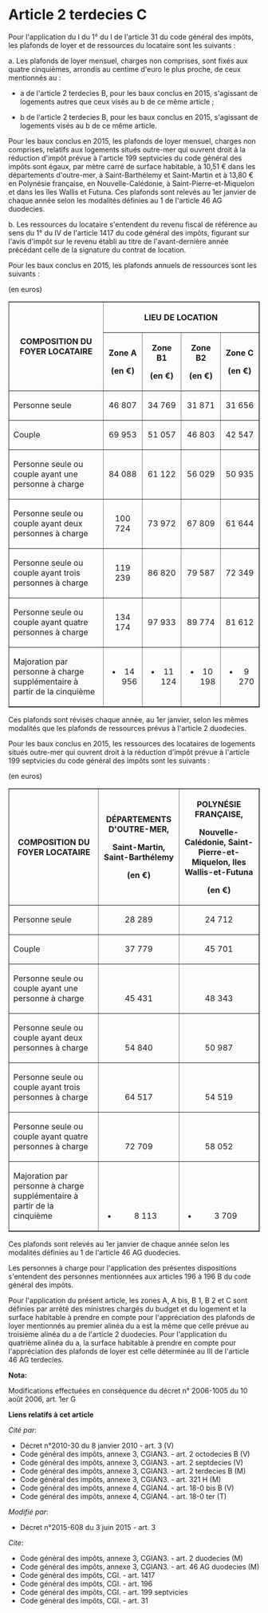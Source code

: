 # Article 2 terdecies C

Pour l'application du l du 1° du I de l'article 31 du code général des impôts, les plafonds de loyer et de ressources du
locataire sont les suivants : 

a. Les plafonds de loyer mensuel, charges non comprises, sont fixés aux quatre cinquièmes, arrondis au centime d'euro le plus
proche, de ceux mentionnés au :

- a de l'article 2 terdecies B, pour les baux conclus en 2015, s'agissant de logements autres que ceux visés au b de ce même
article ;

- b de l'article 2 terdecies B, pour les baux conclus en 2015, s'agissant de logements visés au b de ce même article. 

Pour les baux conclus en 2015, les plafonds de loyer mensuel, charges non comprises, relatifs aux logements situés outre-mer
qui ouvrent droit à la réduction d'impôt prévue à l'article 199 septvicies du code général des impôts sont égaux, par mètre
carré de surface habitable, à 10,51 € dans les départements d'outre-mer, à Saint-Barthélemy et Saint-Martin et à 13,80 € en
Polynésie française, en Nouvelle-Calédonie, à Saint-Pierre-et-Miquelon et dans les îles Wallis et Futuna. Ces plafonds sont
relevés au 1er janvier de chaque année selon les modalités définies au 1 de l'article 46 AG duodecies. 

b. Les ressources du locataire s'entendent du revenu fiscal de référence au sens du 1° du IV de l'article 1417 du code
général des impôts, figurant sur l'avis d'impôt sur le revenu établi au titre de l'avant-dernière année précédant celle de la
signature du contrat de location. 

Pour les baux conclus en 2015, les plafonds annuels de ressources sont les suivants : 

(en euros) 

<table border="1">
    <tbody>
      <tr>
        <th rowspan="2">COMPOSITION DU FOYER LOCATAIRE

</th>
        <th colspan="4">

LIEU DE LOCATION

</th>
      </tr>
      <tr>
        <th>

Zone A 

(en €)

</th>
        <th>

Zone B1 

(en €)

</th>
        <th>

Zone B2 

(en €)

</th>
        <th>

Zone C 

(en €)

</th>
      </tr>
      <tr>
        <td align="left">

Personne seule 

</td>
        <td align="center">

46 807

</td>
        <td align="center">

34 769

</td>
        <td align="center">

31 871

</td>
        <td align="center">

31 656

</td>
      </tr>
      <tr>
        <td align="left">

Couple 

</td>
        <td align="center">

69 953

</td>
        <td align="center">

51 057

</td>
        <td align="center">

46 803

</td>
        <td align="center">

42 547

</td>
      </tr>
      <tr>
        <td align="left">

Personne seule ou couple ayant une personne à charge 

</td>
        <td align="center">

84 088

</td>
        <td align="center">

61 122

</td>
        <td align="center">

56 029

</td>
        <td align="center">

50 935

</td>
      </tr>
      <tr>
        <td align="left">

Personne seule ou couple ayant deux personnes à charge 

</td>
        <td align="center">

100 724

</td>
        <td align="center">

73 972

</td>
        <td align="center">

67 809

</td>
        <td align="center">

61 644

</td>
      </tr>
      <tr>
        <td align="left">

Personne seule ou couple ayant trois personnes à charge 

</td>
        <td align="center">

119 239

</td>
        <td align="center">

86 820

</td>
        <td align="center">

79 587

</td>
        <td align="center">

72 349

</td>
      </tr>
      <tr>
        <td align="left">

Personne seule ou couple ayant quatre personnes à charge 

</td>
        <td align="center">

134 174

</td>
        <td align="center">

97 933

</td>
        <td align="center">

89 774

</td>
        <td align="center">

81 612

</td>
      </tr>
      <tr>
        <td align="left">

Majoration par personne à charge supplémentaire à partir de la cinquième 

</td>
        <td align="center">

+ 14 956

</td>
        <td align="center">

+ 11 124

</td>
        <td align="center">

+ 10 198

</td>
        <td align="center">

+ 9 270</td>
      </tr>
    </tbody>
  </table>

Ces plafonds sont révisés chaque année, au 1er janvier, selon les mêmes modalités que les plafonds de ressources prévus à
l'article 2 duodecies. 

Pour les baux conclus en 2015, les ressources des locataires de logements situés outre-mer qui ouvrent droit à la réduction
d'impôt prévue à l'article 199 septvicies du code général des impôts sont les suivants : 

(en euros) 

<table border="1">
    <tbody>
      <tr>
        <th>COMPOSITION DU FOYER LOCATAIRE

</th>
        <th>

DÉPARTEMENTS D'OUTRE-MER, 

Saint-Martin, Saint-Barthélemy 

(en €)

</th>
        <th>

POLYNÉSIE FRANÇAISE, 

Nouvelle-Calédonie, Saint-Pierre-et-Miquelon, Iles Wallis-et-Futuna 

(en €)

</th>
      </tr>
      <tr>
        <td align="left">

Personne seule

</td>
        <td align="center" valign="bottom">

28 289

</td>
        <td valign="bottom" align="center">

24 712

</td>
      </tr>
      <tr>
        <td align="left">

Couple 

</td>
        <td valign="bottom" align="center">

37 779

</td>
        <td align="center" valign="bottom">

45 701

</td>
      </tr>
      <tr>
        <td align="left">

Personne seule ou couple ayant une personne à charge

</td>
        <td valign="bottom" align="center">

45 431

</td>
        <td align="center" valign="bottom">

48 343

</td>
      </tr>
      <tr>
        <td align="left">

Personne seule ou couple ayant deux personnes à charge

</td>
        <td valign="bottom" align="center">

54 840

</td>
        <td align="center" valign="bottom">

50 987

</td>
      </tr>
      <tr>
        <td align="left">

Personne seule ou couple ayant trois personnes à charge

</td>
        <td valign="bottom" align="center">

64 517

</td>
        <td align="center" valign="bottom">

54 519

</td>
      </tr>
      <tr>
        <td align="left">

Personne seule ou couple ayant quatre personnes à charge

</td>
        <td align="center" valign="bottom">

72 709

</td>
        <td valign="bottom" align="center">

58 052

</td>
      </tr>
      <tr>
        <td align="left">

Majoration par personne à charge supplémentaire à partir de la cinquième

</td>
        <td align="center" valign="bottom">

+ 8 113

</td>
        <td valign="bottom" align="center">

+ 3 709

</td>
      </tr>
    </tbody>
  </table>

Ces plafonds sont relevés au 1er janvier de chaque année selon les modalités définies au 1 de l'article 46 AG duodecies. 

Les personnes à charge pour l'application des présentes dispositions s'entendent des personnes mentionnées aux articles 196 à
196 B du code général des impôts. 

Pour l'application du présent article, les zones A, A bis, B 1, B 2 et C sont définies par arrêté des ministres chargés du
budget et du logement et la surface habitable à prendre en compte pour l'appréciation des plafonds de loyer mentionnés au
premier alinéa du a est la même que celle prévue au troisième alinéa du a de l'article 2 duodecies. Pour l'application du
quatrième alinéa du a, la surface habitable à prendre en compte pour l'appréciation des plafonds de loyer est celle
déterminée au III de l'article 46 AG terdecies.

**Nota:**

Modifications effectuées en conséquence du décret n° 2006-1005 du 10 août 2006, art. 1er G

**Liens relatifs à cet article**

_Cité par_:

  - Décret n°2010-30 du 8 janvier 2010 - art. 3 (V)
  - Code général des impôts, annexe 3, CGIAN3. - art. 2 octodecies B (V)
  - Code général des impôts, annexe 3, CGIAN3. - art. 2 septdecies (V)
  - Code général des impôts, annexe 3, CGIAN3. - art. 2 terdecies B (M)
  - Code général des impôts, annexe 3, CGIAN3. - art. 321 H (M)
  - Code général des impôts, annexe 4, CGIAN4. - art. 18-0 bis B (V)
  - Code général des impôts, annexe 4, CGIAN4. - art. 18-0 ter (T)

_Modifié par_:

  - Décret n°2015-608 du 3 juin 2015 - art. 3

_Cite_:

  - Code général des impôts, annexe 3, CGIAN3. - art. 2 duodecies (M)
  - Code général des impôts, annexe 3, CGIAN3. - art. 46 AG duodecies (M)
  - Code général des impôts, CGI. - art. 1417
  - Code général des impôts, CGI. - art. 196
  - Code général des impôts, CGI. - art. 199 septvicies
  - Code général des impôts, CGI. - art. 31
